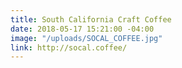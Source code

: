 ```yaml
---
title: South California Craft Coffee
date: 2018-05-17 15:21:00 -04:00
image: "/uploads/SOCAL_COFFEE.jpg"
link: http://socal.coffee/
---
```


